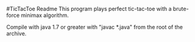 #TicTacToe Readme
This program plays perfect tic-tac-toe with a brute-force minimax algorithm.

Compile with java 1.7 or greater with "javac *.java" from the root of the archive.
